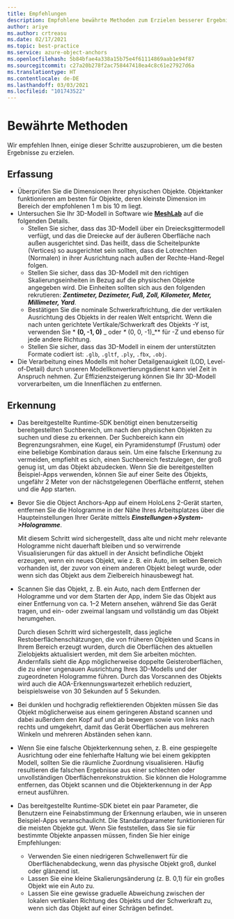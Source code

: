 ```yaml
---
title: Empfehlungen
description: Empfohlene bewährte Methoden zum Erzielen besserer Ergebnisse
author: ariye
ms.author: crtreasu
ms.date: 02/17/2021
ms.topic: best-practice
ms.service: azure-object-anchors
ms.openlocfilehash: 5b84bfae4a338a15b75e4f61114869aab1e94f87
ms.sourcegitcommit: c27a20b278f2ac758447418ea4c8c61e27927d6a
ms.translationtype: HT
ms.contentlocale: de-DE
ms.lasthandoff: 03/03/2021
ms.locfileid: "101743522"
---
```

# <a name="best-practices"></a>Bewährte Methoden

Wir empfehlen Ihnen, einige dieser Schritte auszuprobieren, um die besten Ergebnisse zu erzielen.

## <a name="ingestion"></a>Erfassung

- Überprüfen Sie die Dimensionen Ihrer physischen Objekte. Objektanker funktionieren am besten für Objekte, deren kleinste Dimension im Bereich der empfohlenen 1 m bis 10 m liegt.
- Untersuchen Sie Ihr 3D-Modell in Software wie [**MeshLab**](https://www.meshlab.net/) auf die folgenden Details.
  - Stellen Sie sicher, dass das 3D-Modell über ein Dreiecksgittermodell verfügt, und das die Dreiecke auf der äußeren Oberfläche nach außen ausgerichtet sind. Das heißt, dass die Scheitelpunkte (Vertices) so ausgerichtet sein sollten, dass die Lotrechten (Normalen) in ihrer Ausrichtung nach außen der Rechte-Hand-Regel folgen.
  - Stellen Sie sicher, dass das 3D-Modell mit den richtigen Skalierungseinheiten in Bezug auf die physischen Objekte angegeben wird. Die Einheiten sollten sich aus den folgenden rekrutieren: ***Zentimeter, Dezimeter, Fuß, Zoll, Kilometer, Meter, Millimeter, Yard***.
  - Bestätigen Sie die nominale Schwerkraftrichtung, die der vertikalen Ausrichtung des Objekts in der realen Welt entspricht. Wenn die nach unten gerichtete Vertikale/Schwerkraft des Objekts -Y ist, verwenden Sie * **(0, -1, 0)** _ oder _*_ (0, 0, -1)_** für -Z und ebenso für jede andere Richtung.
  - Stellen Sie sicher, dass das 3D-Modell in einem der unterstützten Formate codiert ist: `.glb`, `.gltf`, `.ply`, `.fbx`, `.obj`.
- Die Verarbeitung eines Modells mit hoher Detailgenauigkeit (LOD, Level-of-Detail) durch unseren Modellkonvertierungsdienst kann viel Zeit in Anspruch nehmen. Zur Effizienzsteigerung können Sie Ihr 3D-Modell vorverarbeiten, um die Innenflächen zu entfernen.

## <a name="detection"></a>Erkennung

- Das bereitgestellte Runtime-SDK benötigt einen benutzerseitig bereitgestellten Suchbereich, um nach den physischen Objekten zu suchen und diese zu erkennen. Der Suchbereich kann ein Begrenzungsrahmen, eine Kugel, ein Pyramidenstumpf (Frustum) oder eine beliebige Kombination daraus sein. Um eine falsche Erkennung zu vermeiden, empfiehlt es sich, einen Suchbereich festzulegen, der groß genug ist, um das Objekt abzudecken. Wenn Sie die bereitgestellten Beispiel-Apps verwenden, können Sie auf einer Seite des Objekts, ungefähr 2 Meter von der nächstgelegenen Oberfläche entfernt, stehen und die App starten.
- Bevor Sie die Object Anchors-App auf einem HoloLens 2-Gerät starten, entfernen Sie die Hologramme in der Nähe Ihres Arbeitsplatzes über die Haupteinstellungen Ihrer Geräte mittels ***Einstellungen->System->Hologramme***.

  Mit diesem Schritt wird sichergestellt, dass alte und nicht mehr relevante Hologramme nicht dauerhaft bleiben und so verwirrende Visualisierungen für das aktuell in der Ansicht befindliche Objekt erzeugen, wenn ein neues Objekt, wie z. B. ein Auto, im selben Bereich vorhanden ist, der zuvor von einem anderen Objekt belegt wurde, oder wenn sich das Objekt aus dem Zielbereich hinausbewegt hat.
- Scannen Sie das Objekt, z. B. ein Auto, nach dem Entfernen der Hologramme und vor dem Starten der App, indem Sie das Objekt aus einer Entfernung von ca. 1–2 Metern ansehen, während Sie das Gerät tragen, und ein- oder zweimal langsam und vollständig um das Objekt herumgehen.

  Durch diesen Schritt wird sichergestellt, dass jegliche Restoberflächenschätzungen, die von früheren Objekten und Scans in Ihrem Bereich erzeugt wurden, durch die Oberflächen des aktuellen Zielobjekts aktualisiert werden, mit dem Sie arbeiten möchten. Andernfalls sieht die App möglicherweise doppelte Geisteroberflächen, die zu einer ungenauen Ausrichtung Ihres 3D-Modells und der zugeordneten Hologramme führen. Durch das Vorscannen des Objekts wird auch die AOA-Erkennungswartezeit erheblich reduziert, beispielsweise von 30 Sekunden auf 5 Sekunden.
- Bei dunklen und hochgradig reflektierenden Objekten müssen Sie das Objekt möglicherweise aus einem geringeren Abstand scannen und dabei außerdem den Kopf auf und ab bewegen sowie von links nach rechts und umgekehrt, damit das Gerät Oberflächen aus mehreren Winkeln und mehreren Abständen sehen kann.
- Wenn Sie eine falsche Objekterkennung sehen, z. B. eine gespiegelte Ausrichtung oder eine fehlerhafte Haltung wie bei einem gekippten Modell, sollten Sie die räumliche Zuordnung visualisieren. Häufig resultieren die falschen Ergebnisse aus einer schlechten oder unvollständigen Oberflächenrekonstruktion. Sie können die Hologramme entfernen, das Objekt scannen und die Objekterkennung in der App erneut ausführen.
- Das bereitgestellte Runtime-SDK bietet ein paar Parameter, die Benutzern eine Feinabstimmung der Erkennung erlauben, wie in unseren Beispiel-Apps veranschaulicht. Die Standardparameter funktionieren für die meisten Objekte gut. Wenn Sie feststellen, dass Sie sie für bestimmte Objekte anpassen müssen, finden Sie hier einige Empfehlungen:
  - Verwenden Sie einen niedrigeren Schwellenwert für die Oberflächenabdeckung, wenn das physische Objekt groß, dunkel oder glänzend ist.
  - Lassen Sie eine kleine Skalierungsänderung (z. B. 0,1) für ein großes Objekt wie ein Auto zu.
  - Lassen Sie eine gewisse graduelle Abweichung zwischen der lokalen vertikalen Richtung des Objekts und der Schwerkraft zu, wenn sich das Objekt auf einer Schrägen befindet.
